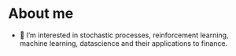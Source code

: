 # About me

- 🔭 I’m interested in stochastic processes, reinforcement learning, machine learning, datascience and their applications to finance.

